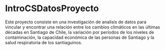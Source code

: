 # IntroCSDatosProyecto

Este proyecto consiste en una investigación de analisis de datos para vincular y encontrar una relación entre los cambios climáticos en las últimas décadas en Santiago de Chile, la variación por períodos de los niveles de contaminación, la capacidad económica de las personas de Santiago y la salud respiratoria de los santiaguinos.